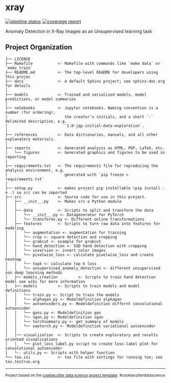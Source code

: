 xray
==============================

[![pipeline status](https://gitlab.lrz.de/random_state42/xray/badges/master/pipeline.svg)](https://gitlab.lrz.de/random_state42/xray/commits/master)
[![coverage report](https://gitlab.lrz.de/random_state42/xray/badges/master/coverage.svg)](https://gitlab.lrz.de/random_state42/xray/commits/master)

Anomaly Detection in X-Ray Images as an Unsupervised learning task

Project Organization
------------

    ├── LICENSE
    ├── Makefile           <- Makefile with commands like `make data` or `make train`
    ├── README.md          <- The top-level README for developers using this projec
    ├── docs               <- A default Sphinx project; see sphinx-doc.org for details
    │
    ├── models             <- Trained and serialized models, model predictions, or model summaries
    │
    ├── notebooks          <- Jupyter notebooks. Naming convention is a number (for ordering),
    │                         the creator's initials, and a short `-` delimited description, e.g.
    │                         `1.0-jqp-initial-data-exploration`.
    │
    ├── references         <- Data dictionaries, manuals, and all other explanatory materials.
    │
    ├── reports            <- Generated analysis as HTML, PDF, LaTeX, etc.
    │   └── figures        <- Generated graphics and figures to be used in reporting
    │
    ├── requirements.txt   <- The requirements file for reproducing the analysis environment, e.g.
    │                         generated with `pip freeze > requirements.txt`
    │
    ├── setup.py           <- makes project pip installable (pip install -e .) so src can be imported
    ├── src                <- Source code for use in this project.
    │   ├── __init__.py    <- Makes src a Python module
    │   │
    │   ├── data           <- Scripts to split and transform the data
    │   │   └── __init__.py <- Datagenerator for PyTorch
    │   │   └── transforms.py <- Different online transformations
    │   ├── features       <- Scripts to turn raw data into features for modeling
    │   │   └── augmentation <- augmentation for training
    │   │   └── crop <- square detection and cropping
    │   │   └── grabcut <- example for grabcut
    │   │   └── hand_detection <- SSD hand detection with cropping
    │   │   └── inversion <- invert color images
    │   │   └── pixelwise_loss <- calculate pixelwise_loss and create heatmap
    │   │   └── topk <- calculate top k loss
    │   │   └── unsupervised_anomaly_detection <- different unsupervised non deep learning methods
    │   ├── models_creation         <- Scripts to train hand detection model see wiki for more information
    │   ├── models         <- Scripts to train models and model definitions
    │   │   └── train.py <- Script to train the models
    │   │   └── alphagan.py <- Modeldefinition alphagan
    │   │   └── autoencoders.py <- Modeldefinition differnt convolutional autoencoder
    │   │   └── gans.py <- Modeldefinition gan
    │   │   └── sgan.py <- Modeldefinition sgan
    │   │   └── torchsummary.py <- get summary of models
    │   │   └── vaetorch.py <- Modeldefinition variational autoencoder
    │   │
    │   │── visualization  <- Scripts to create exploratory and results oriented visualizations
    │   │   └── plot_loss_label.py script to create loss-label plot for convolutional autoencoder
    │   └-- utils.py <- Scripts with helper function 
    └── tox.ini            <- tox file with settings for running tox; see tox.testrun.org


--------

<p><small>Project based on the <a target="_blank" href="https://drivendata.github.io/cookiecutter-data-science/">cookiecutter data science project template</a>. #cookiecutterdatascience</small></p>
